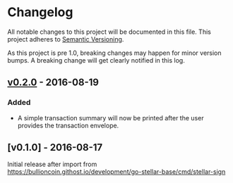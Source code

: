 # Changelog

All notable changes to this project will be documented in this
file.  This project adheres to [Semantic Versioning](http://semver.org/).

As this project is pre 1.0, breaking changes may happen for minor version
bumps.  A breaking change will get clearly notified in this log.

## [v0.2.0] - 2016-08-19

### Added

- A simple transaction summary will now be printed after the user provides the transaction envelope.

## [v0.1.0] - 2016-08-17

Initial release after import from https://bullioncoin.githost.io/development/go-stellar-base/cmd/stellar-sign

[Unreleased]: https://bullioncoin.githost.io/development/go/compare/stellar-sign-v0.2.0...master
[v0.2.0]: https://bullioncoin.githost.io/development/go/compare/stellar-sign-v0.1.0...v0.2.0
